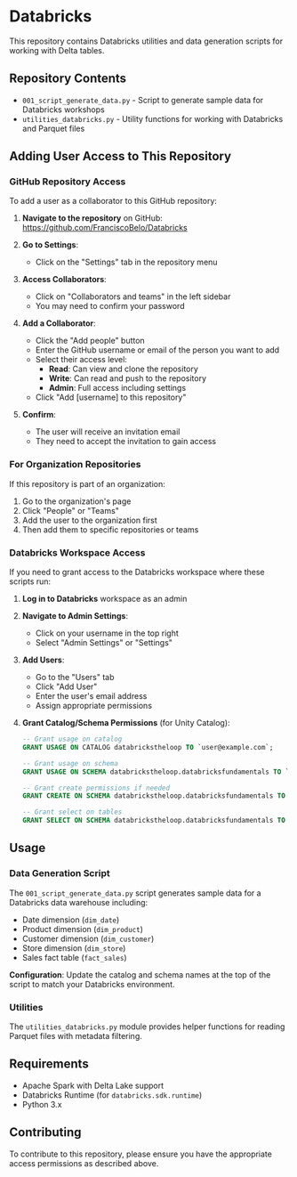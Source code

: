 # Databricks

This repository contains Databricks utilities and data generation scripts for working with Delta tables.

## Repository Contents

- `001_script_generate_data.py` - Script to generate sample data for Databricks workshops
- `utilities_databricks.py` - Utility functions for working with Databricks and Parquet files

## Adding User Access to This Repository

### GitHub Repository Access

To add a user as a collaborator to this GitHub repository:

1. **Navigate to the repository** on GitHub: https://github.com/FranciscoBelo/Databricks

2. **Go to Settings**:
   - Click on the "Settings" tab in the repository menu

3. **Access Collaborators**:
   - Click on "Collaborators and teams" in the left sidebar
   - You may need to confirm your password

4. **Add a Collaborator**:
   - Click the "Add people" button
   - Enter the GitHub username or email of the person you want to add
   - Select their access level:
     - **Read**: Can view and clone the repository
     - **Write**: Can read and push to the repository
     - **Admin**: Full access including settings
   - Click "Add [username] to this repository"

5. **Confirm**:
   - The user will receive an invitation email
   - They need to accept the invitation to gain access

### For Organization Repositories

If this repository is part of an organization:

1. Go to the organization's page
2. Click "People" or "Teams"
3. Add the user to the organization first
4. Then add them to specific repositories or teams

### Databricks Workspace Access

If you need to grant access to the Databricks workspace where these scripts run:

1. **Log in to Databricks** workspace as an admin

2. **Navigate to Admin Settings**:
   - Click on your username in the top right
   - Select "Admin Settings" or "Settings"

3. **Add Users**:
   - Go to the "Users" tab
   - Click "Add User"
   - Enter the user's email address
   - Assign appropriate permissions

4. **Grant Catalog/Schema Permissions** (for Unity Catalog):
   ```sql
   -- Grant usage on catalog
   GRANT USAGE ON CATALOG databrickstheloop TO `user@example.com`;
   
   -- Grant usage on schema
   GRANT USAGE ON SCHEMA databrickstheloop.databricksfundamentals TO `user@example.com`;
   
   -- Grant create permissions if needed
   GRANT CREATE ON SCHEMA databrickstheloop.databricksfundamentals TO `user@example.com`;
   
   -- Grant select on tables
   GRANT SELECT ON SCHEMA databrickstheloop.databricksfundamentals TO `user@example.com`;
   ```

## Usage

### Data Generation Script

The `001_script_generate_data.py` script generates sample data for a Databricks data warehouse including:

- Date dimension (`dim_date`)
- Product dimension (`dim_product`)
- Customer dimension (`dim_customer`)
- Store dimension (`dim_store`)
- Sales fact table (`fact_sales`)

**Configuration**: Update the catalog and schema names at the top of the script to match your Databricks environment.

### Utilities

The `utilities_databricks.py` module provides helper functions for reading Parquet files with metadata filtering.

## Requirements

- Apache Spark with Delta Lake support
- Databricks Runtime (for `databricks.sdk.runtime`)
- Python 3.x

## Contributing

To contribute to this repository, please ensure you have the appropriate access permissions as described above.